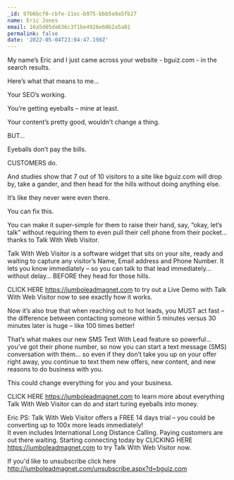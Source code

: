 ```yaml
---
_id: 97b6bcf0-cbfe-11ec-b975-bbb5a9a5fb27
name: Eric Jones
email: 16a5d05da636c3f1be4926e60b2a5a01
permalink: false
date: '2022-05-04T23:04:47.198Z'
---
```

My name’s Eric and I just came across your website - bguiz.com - in the search results.

Here’s what that means to me…

Your SEO’s working.

You’re getting eyeballs – mine at least.

Your content’s pretty good, wouldn’t change a thing.

BUT…

Eyeballs don’t pay the bills.

CUSTOMERS do.

And studies show that 7 out of 10 visitors to a site like bguiz.com will drop by, take a gander, and then head for the hills without doing anything else.

It’s like they never were even there.

You can fix this.

You can make it super-simple for them to raise their hand, say, “okay, let’s talk” without requiring them to even pull their cell phone from their pocket… thanks to Talk With Web Visitor.

Talk With Web Visitor is a software widget that sits on your site, ready and waiting to capture any visitor’s Name, Email address and Phone Number.  It lets you know immediately – so you can talk to that lead immediately… without delay… BEFORE they head for those hills.
  
CLICK HERE https://jumboleadmagnet.com to try out a Live Demo with Talk With Web Visitor now to see exactly how it works.

Now it’s also true that when reaching out to hot leads, you MUST act fast – the difference between contacting someone within 5 minutes versus 30 minutes later is huge – like 100 times better!

That’s what makes our new SMS Text With Lead feature so powerful… you’ve got their phone number, so now you can start a text message (SMS) conversation with them… so even if they don’t take you up on your offer right away, you continue to text them new offers, new content, and new reasons to do business with you.

This could change everything for you and your business.

CLICK HERE https://jumboleadmagnet.com to learn more about everything Talk With Web Visitor can do and start turing eyeballs into money.

Eric
PS: Talk With Web Visitor offers a FREE 14 days trial – you could be converting up to 100x more leads immediately!   
It even includes International Long Distance Calling. 
Paying customers are out there waiting. 
Starting connecting today by CLICKING HERE https://jumboleadmagnet.com to try Talk With Web Visitor now.

If you'd like to unsubscribe click here http://jumboleadmagnet.com/unsubscribe.aspx?d=bguiz.com
